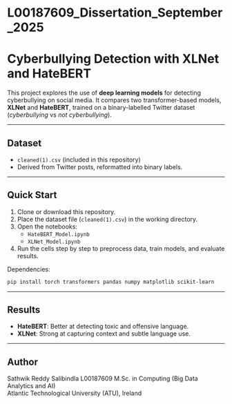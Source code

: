 # L00187609_Dissertation_September_2025
# Cyberbullying Detection with XLNet and HateBERT  

This project explores the use of **deep learning models** for detecting cyberbullying on social media. It compares two transformer-based models, **XLNet** and **HateBERT**, trained on a binary-labelled Twitter dataset (*cyberbullying* vs *not cyberbullying*).  

---

## Dataset  

- `cleaned(1).csv` (included in this repository)  
- Derived from Twitter posts, reformatted into binary labels.  

---

## Quick Start  

1. Clone or download this repository.  
2. Place the dataset file (`cleaned(1).csv`) in the working directory.  
3. Open the notebooks:  
   - `HateBERT_Model.ipynb`  
   - `XLNet_Model.ipynb`  
4. Run the cells step by step to preprocess data, train models, and evaluate results.  

Dependencies:  
```bash
pip install torch transformers pandas numpy matplotlib scikit-learn
```

---

## Results  

- **HateBERT**: Better at detecting toxic and offensive language.  
- **XLNet**: Strong at capturing context and subtle language use.  

---

## Author  

Sathwik Reddy Salibindla 
L00187609
M.Sc. in Computing (Big Data Analytics and AI)  
Atlantic Technological University (ATU), Ireland  

